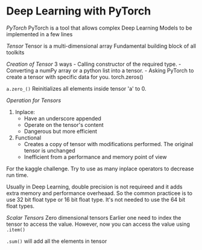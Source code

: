 # Deep Learning with PyTorch

*PyTorch*
PyTorch is a tool that allows complex Deep Learning Models to be implemented in a few lines

*Tensor*
Tensor is a multi-dimensional array
Fundamental building block of all toolkits

*Creation of Tensor*
3 ways
    -   Calling constructor of the required type.
    -   Converting a numPy array or a python list into a tensor.
    -   Asking PyTorch to create a tensor with specific data for you.   torch.zeros()


`a.zero_()`
Reinitializes all elements inside tensor 'a' to 0.

*Operation for Tensors*
1. Inplace: 
    - Have an underscore appended
    - Operate on the tensor's content
    - Dangerous but more efficient
2. Functional 
    - Creates a copy of tensor with modifications performed. The original tensor is unchanged
    - Inefficient from a performance and memory point of view

For the kaggle challenge. Try to use as many inplace operators to decrease run time.

Usually in Deep Learning, double precision is not requireed and it adds extra memory and performance overheaad. So the common practicee is to use 32 bit float type or 16 bit float type. It's not needed to use the 64 bit float types.


*Scalar Tensors*
Zero dimensional tensors
Earlier one need to index the tensor to access the value. However, now you can access the value using `.item()`


`.sum()` will add all the elements in tensor


